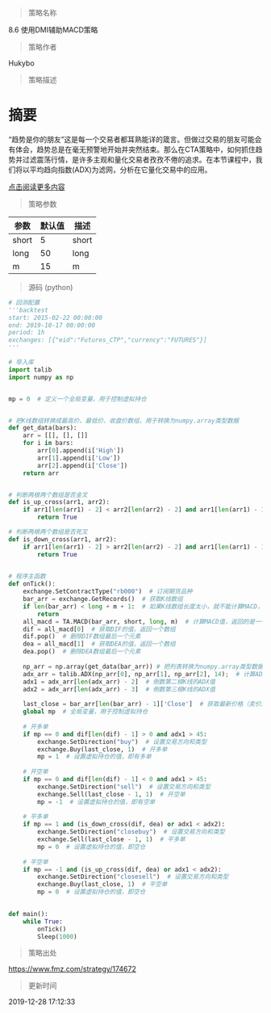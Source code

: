 
> 策略名称

8.6 使用DMI辅助MACD策略

> 策略作者

Hukybo

> 策略描述

# 摘要
“趋势是你的朋友”这是每一个交易者都耳熟能详的箴言。但做过交易的朋友可能会有体会，趋势总是在毫无预警地开始并突然结束。那么在CTA策略中，如何抓住趋势并过滤震荡行情，是许多主观和量化交易者孜孜不倦的追求。在本节课程中，我们将以平均趋向指数(ADX)为滤网，分析在它量化交易中的应用。

[点击阅读更多内容](https://www.fmz.com/bbs-topic/4645)

> 策略参数



|参数|默认值|描述|
|----|----|----|
|short|5|short|
|long|50|long|
|m|15|m|


> 源码 (python)

``` python
# 回测配置
'''backtest
start: 2015-02-22 00:00:00
end: 2019-10-17 00:00:00
period: 1h
exchanges: [{"eid":"Futures_CTP","currency":"FUTURES"}]
'''

# 导入库
import talib
import numpy as np


mp = 0  # 定义一个全局变量，用于控制虚拟持仓


# 把K线数组转换成最高价、最低价、收盘价数组，用于转换为numpy.array类型数据
def get_data(bars):
    arr = [[], [], []]
    for i in bars:
        arr[0].append(i['High'])
        arr[1].append(i['Low'])
        arr[2].append(i['Close'])
    return arr


# 判断两根两个数组是否金叉
def is_up_cross(arr1, arr2):
    if arr1[len(arr1) - 2] < arr2[len(arr2) - 2] and arr1[len(arr1) - 1] > arr2[len(arr2) - 1]:
        return True

# 判断两根两个数组是否死叉
def is_down_cross(arr1, arr2):
    if arr1[len(arr1) - 2] > arr2[len(arr2) - 2] and arr1[len(arr1) - 1] < arr2[len(arr2) - 1]:
        return True    

    
# 程序主函数
def onTick():
    exchange.SetContractType("rb000")  # 订阅期货品种
    bar_arr = exchange.GetRecords()  # 获取K线数组
    if len(bar_arr) < long + m + 1:  # 如果K线数组长度太小，就不能计算MACD，所以直接返回跳过
        return
    all_macd = TA.MACD(bar_arr, short, long, m)  # 计算MACD值，返回的是一个二维数组
    dif = all_macd[0]  # 获取DIF的值，返回一个数组
    dif.pop()  # 删除DIF数组最后一个元素
    dea = all_macd[1]  # 获取DEA的值，返回一个数组
    dea.pop()  # 删除DEA数组最后一个元素
    
    np_arr = np.array(get_data(bar_arr)) # 把列表转换为numpy.array类型数据，用于计算ADX的值
    adx_arr = talib.ADX(np_arr[0], np_arr[1], np_arr[2], 14);  # 计算ADX的值
    adx1 = adx_arr[len(adx_arr) - 2]  # 倒数第二根K线的ADX值
    adx2 = adx_arr[len(adx_arr) - 3]  # 倒数第三根K线的ADX值
    
    last_close = bar_arr[len(bar_arr) - 1]['Close']  # 获取最新价格（卖价），用于开平仓
    global mp  # 全局变量，用于控制虚拟持仓
    
    # 开多单
    if mp == 0 and dif[len(dif) - 1] > 0 and adx1 > 45:
        exchange.SetDirection("buy")  # 设置交易方向和类型
        exchange.Buy(last_close, 1)  # 开多单
        mp = 1  # 设置虚拟持仓的值，即有多单
    
    # 开空单
    if mp == 0 and dif[len(dif) - 1] < 0 and adx1 > 45:
        exchange.SetDirection("sell")  # 设置交易方向和类型
        exchange.Sell(last_close - 1, 1)  # 开空单
        mp = -1  # 设置虚拟持仓的值，即有空单
        
    # 平多单
    if mp == 1 and (is_down_cross(dif, dea) or adx1 < adx2):
        exchange.SetDirection("closebuy")  # 设置交易方向和类型
        exchange.Sell(last_close - 1, 1)  # 平多单
        mp = 0  # 设置虚拟持仓的值，即空仓
    
    # 平空单
    if mp == -1 and (is_up_cross(dif, dea) or adx1 < adx2):
        exchange.SetDirection("closesell")  # 设置交易方向和类型
        exchange.Buy(last_close, 1)  # 平空单
        mp = 0  # 设置虚拟持仓的值，即空仓

        
def main():
    while True:
        onTick()
        Sleep(1000)

```

> 策略出处

https://www.fmz.com/strategy/174672

> 更新时间

2019-12-28 17:12:33
